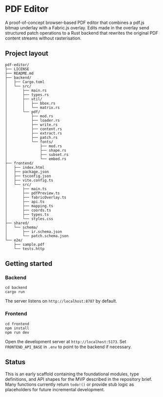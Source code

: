 # PDF Editor

A proof-of-concept browser-based PDF editor that combines a pdf.js bitmap underlay with a Fabric.js overlay. Edits made in the overlay send structured patch operations to a Rust backend that rewrites the original PDF content streams without rasterisation.

## Project layout

```
pdf-editor/
├── LICENSE
├── README.md
├── backend/
│   ├── Cargo.toml
│   └── src/
│       ├── main.rs
│       ├── types.rs
│       ├── util/
│       │   ├── bbox.rs
│       │   └── matrix.rs
│       └── pdf/
│           ├── mod.rs
│           ├── loader.rs
│           ├── write.rs
│           ├── content.rs
│           ├── extract.rs
│           ├── patch.rs
│           └── fonts/
│               ├── mod.rs
│               ├── shape.rs
│               ├── subset.rs
│               └── embed.rs
├── frontend/
│   ├── index.html
│   ├── package.json
│   ├── tsconfig.json
│   ├── vite.config.ts
│   └── src/
│       ├── main.ts
│       ├── pdfPreview.ts
│       ├── fabricOverlay.ts
│       ├── api.ts
│       ├── mapping.ts
│       ├── coords.ts
│       ├── types.ts
│       └── styles.css
├── shared/
│   └── schema/
│       ├── ir.schema.json
│       └── patch.schema.json
└── e2e/
    ├── sample.pdf
    └── tests.http
```

## Getting started

### Backend

```
cd backend
cargo run
```

The server listens on `http://localhost:8787` by default.

### Frontend

```
cd frontend
npm install
npm run dev
```

Open the development server at `http://localhost:5173`. Set `FRONTEND_API_BASE` in `.env` to point to the backend if necessary.

## Status

This is an early scaffold containing the foundational modules, type definitions, and API shapes for the MVP described in the repository brief. Many functions currently return `todo!()` or provide stub logic as placeholders for future incremental development.
